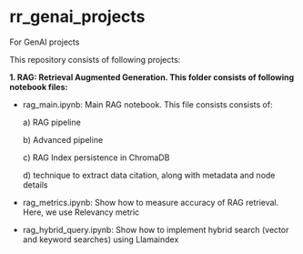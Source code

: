 # rr_genai_projects
For GenAI projects

This repository consists of following projects:

<b>1. RAG: Retrieval Augmented Generation.  This folder consists of following notebook files:</b>

   * rag_main.ipynb: Main RAG notebook.  This file consists consists of:

        a) RAG pipeline
     
        b) Advanced pipeline

        c) RAG Index persistence in ChromaDB

        d) technique to extract data citation, along with metadata and node details

   * rag_metrics.ipynb: Show how to measure accuracy of RAG retrieval.  Here, we use Relevancy metric

   * rag_hybrid_query.ipynb: Show how to implement hybrid search (vector and keyword searches) using Llamaindex
